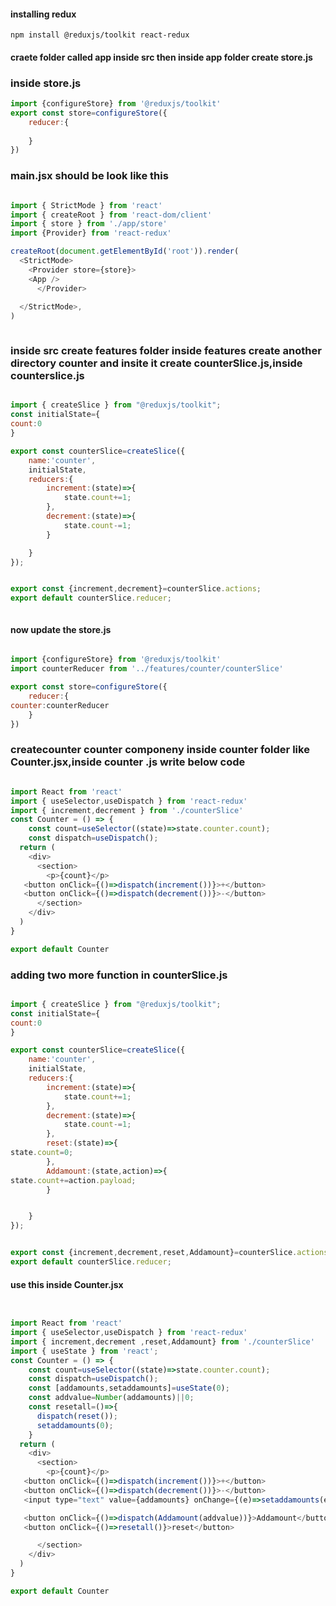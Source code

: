 #### installing redux

```
npm install @reduxjs/toolkit react-redux

```

#### craete folder called app inside src then inside app folder create store.js


### inside store.js


```js
import {configureStore} from '@reduxjs/toolkit'
export const store=configureStore({
    reducer:{
        
    }
})

```


### main.jsx should be look like this


``` js

import { StrictMode } from 'react'
import { createRoot } from 'react-dom/client'
import { store } from './app/store'
import {Provider} from 'react-redux'

createRoot(document.getElementById('root')).render(
  <StrictMode>
    <Provider store={store}>
    <App />
      </Provider>  
    
  </StrictMode>,
)



```


###  inside src create features folder inside features create another directory counter and insite it create counterSlice.js,inside counterslice.js



```js

import { createSlice } from "@reduxjs/toolkit";
const initialState={
count:0
}

export const counterSlice=createSlice({
    name:'counter',
    initialState,
    reducers:{
        increment:(state)=>{
            state.count+=1;
        },
        decrement:(state)=>{
            state.count-=1;
        }

    }
});


export const {increment,decrement}=counterSlice.actions;
export default counterSlice.reducer;



```


#### now update the store.js


``` js

import {configureStore} from '@reduxjs/toolkit'
import counterReducer from '../features/counter/counterSlice'

export const store=configureStore({
    reducer:{
counter:counterReducer
    }
})

```


### createcounter counter componeny inside counter folder like Counter.jsx,inside counter .js write below code


``` js

import React from 'react'
import { useSelector,useDispatch } from 'react-redux'
import { increment,decrement } from './counterSlice'
const Counter = () => {
    const count=useSelector((state)=>state.counter.count);
    const dispatch=useDispatch();
  return (
    <div>
      <section>
        <p>{count}</p>
   <button onClick={()=>dispatch(increment())}>+</button>
   <button onClick={()=>dispatch(decrement())}>-</button>
      </section>
    </div>
  )
}

export default Counter


```

### adding two more function in counterSlice.js

``` js

import { createSlice } from "@reduxjs/toolkit";
const initialState={
count:0
}

export const counterSlice=createSlice({
    name:'counter',
    initialState,
    reducers:{
        increment:(state)=>{
            state.count+=1;
        },
        decrement:(state)=>{
            state.count-=1;
        },
        reset:(state)=>{
state.count=0;
        },
        Addamount:(state,action)=>{
state.count+=action.payload;
        }


    }
});


export const {increment,decrement,reset,Addamount}=counterSlice.actions;
export default counterSlice.reducer;


```
#### use this inside Counter.jsx



``` js


import React from 'react'
import { useSelector,useDispatch } from 'react-redux'
import { increment,decrement ,reset,Addamount} from './counterSlice'
import { useState } from 'react';
const Counter = () => {
    const count=useSelector((state)=>state.counter.count);
    const dispatch=useDispatch();
    const [addamounts,setaddamounts]=useState(0);
    const addvalue=Number(addamounts)||0;
    const resetall=()=>{
      dispatch(reset());
      setaddamounts(0);
    }
  return (
    <div>
      <section>
        <p>{count}</p>
   <button onClick={()=>dispatch(increment())}>+</button>
   <button onClick={()=>dispatch(decrement())}>-</button>
   <input type="text" value={addamounts} onChange={(e)=>setaddamounts(e.target.value)} />

   <button onClick={()=>dispatch(Addamount(addvalue))}>Addamount</button>
   <button onClick={()=>resetall()}>reset</button>

      </section>
    </div>
  )
}

export default Counter


```